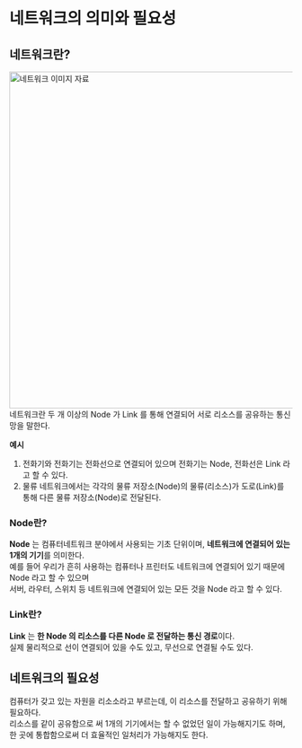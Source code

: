 # 네트워크의 의미와 필요성
## 네트워크란?
<img width="600" alt="네트워크 이미지 자료" src="https://user-images.githubusercontent.com/105399791/206714158-55dd2b8f-d71c-42d2-ae8e-a2a60c29dd25.png">
네트워크란 두 개 이상의 Node 가 Link 를 통해 연결되어 서로 리소스를 공유하는 통신망을 말한다.<br>

**예시**
1. 전화기와 전화기는 전화선으로 연결되어 있으며 전화기는 Node, 전화선은 Link 라고 할 수 있다.
2. 물류 네트워크에서는 각각의 물류 저장소(Node)의 물류(리소스)가 도로(Link)를 통해 다른 물류 저장소(Node)로 전달된다.

### Node란?
**Node** 는 컴퓨터네트워크 분야에서 사용되는 기초 단위이며, **네트워크에 연결되어 있는 1개의 기기**를 의미한다.<br>
예를 들어 우리가 흔히 사용하는 컴퓨터나 프린터도 네트워크에 연결되어 있기 때문에 Node 라고 할 수 있으며<br>
서버, 라우터, 스위치 등 네트워크에 연결되어 있는 모든 것을 Node 라고 할 수 있다.

### Link란?
**Link** 는 **한 Node 의 리소스를 다른 Node 로 전달하는 통신 경로**이다.<br>
실제 물리적으로 선이 연결되어 있을 수도 있고, 무선으로 연결될 수도 있다.

## 네트워크의 필요성
컴퓨터가 갖고 있는 자원을 리소소라고 부르는데, 이 리소스를 전달하고 공유하기 위해 필요하다.<br>
리소스를 같이 공유함으로 써 1개의 기기에서는 할 수 없었던 일이 가능해지기도 하며,<br>
한 곳에 통합함으로써 더 효율적인 일처리가 가능해지도 한다.
